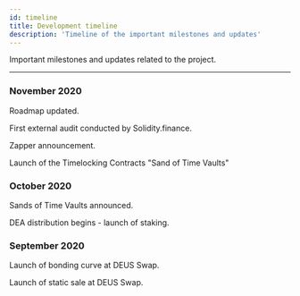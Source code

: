 ```yaml
---
id: timeline
title: Development timeline
description: 'Timeline of the important milestones and updates'
---
```

Important milestones and updates related to the project.



---

### November 2020

Roadmap updated. 

First external audit conducted by Solidity.finance.

Zapper announcement.

Launch of the Timelocking Contracts "Sand of Time Vaults"




### October 2020
Sands of Time Vaults announced.

DEA distribution begins - launch of staking.



### September 2020
Launch of bonding curve at DEUS Swap.

Launch of static sale at DEUS Swap.




